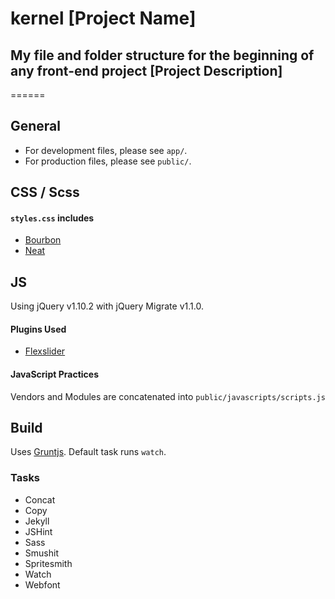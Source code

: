 # kernel [Project Name]
## My file and folder structure for the beginning of any front-end project [Project Description]
======

## General

- For development files, please see `app/`.
- For production files, please see `public/`.

## CSS / Scss

#### `styles.css` includes
- [Bourbon](http://bourbon.io/)
- [Neat](http://neat.bourbon.io) 

## JS

Using jQuery v1.10.2 with jQuery Migrate v1.1.0.

#### Plugins Used
- [Flexslider](http://woothemes.com/flexslider)

#### JavaScript Practices
Vendors and Modules are concatenated into `public/javascripts/scripts.js`


## Build

Uses [Gruntjs](http://gruntjs.com/). Default task runs `watch`.

### Tasks

- Concat
- Copy
- Jekyll
- JSHint
- Sass
- Smushit
- Spritesmith
- Watch
- Webfont